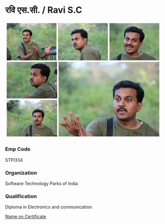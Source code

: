 	 	
# रवि एस.सी. / Ravi S.C
![image of ravi sc](img/ravi.jpg) 

### Emp Code
STPI334

### Organization
Software Technology Parks of India

### Qualification
Diploma in Electronics and communication

[Name on Certificate](certificatename.md)



